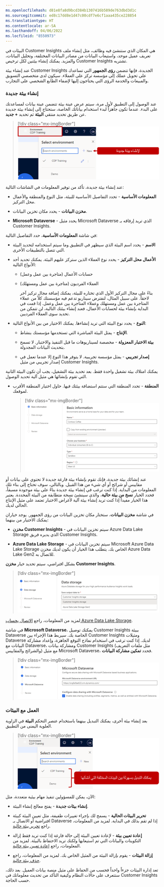 ```yaml
---
ms.openlocfilehash: d81e8fa8d9bcd384b1307416b589de763dbd3d1c
ms.sourcegitcommit: ed8c17dd8e1d47c00cdf7e6cf1aaa435ce228854
ms.translationtype: HT
ms.contentlocale: ar-SA
ms.lasthandoff: 04/06/2022
ms.locfileid: "8550973"
---
```

البيئات في Customer Insights هي المكان الذي ستنشئ فيه وظائف، مثل إنشاء ملف تعريف عميل موحد، واستيعاب البيانات من مصادر البيانات المختلفة، وتحليل البيانات، والمزيد. يمكنك إنشاء *بيئتين* لكل ترخيص Customer Insights تشتريه.

عند إنشاء بيئة Customer Insights الجديدة، فإنها تتضمن **رؤى الجمهور** التي تساعدك على تحويل عملك إلى مؤسسة تركز على العملاء. سيكون لدى متخصصي التسويق والمبيعات والخدمة الرؤى التي يحتاجون إليها لإضفاء الطابع الشخصي على التجارب.

### <a name="create-a-new-environment"></a>إنشاء بيئة جديدة

عند الوصول إلى التطبيق لأول مرة، سيتم عرض عينة بيئة تتضمن عينة بيانات لمساعدتك على البدء. عندما تكون جاهزاً لبدء استخدام بياناتك الخاصة، ستحتاج إلى إنشاء بيئة جديدة عن طريق تحديد منتقي **البيئة** ثم تحديد **+ جديد**.

  > [!div class="mx-imgBorder"]
  > [![لقطة شاشة لصفحة تحديد البيئات مع تمييز الزر "+ جديد".](../media/2-new-environment.png)](../media/2-new-environment.png#lightbox)

عند إنشاء بيئة جديدة، تأكد من توفير المعلومات في الشاشات التالية:

- **المعلومات الأساسية** - تحدد التفاصيل الأساسية للبيئة، مثل النوع والمنطقة والأعمال محل التركيز.

- **مخزن البيانات** - يحدد مكان تخزين البيانات.

- **Microsoft Dataverse** - يحدد مثيل Microsoft Dataverse الذي تريد إرفاقه بـ Customer Insights.

في شاشة **المعلومات الأساسية**، حدد التفاصيل التالية:

- **الاسم** - يحدد اسم البيئة الذي سيظهر في التطبيق وما سيتم استخدامه لتحديد البيئة التي تتصل بالتطبيقات الأخرى.

- **الأعمال محل التركيز** - يحدد نوع العملاء الذين ستركز عليهم البيئة. يمكنك تحديد أحد الأنواع التالية:

  - حسابات الأعمال (متاجرة بين عمل وعمل)

  - العملاء الفرديون (متاجرة بين عمل ومستهلك)

    بناءً على مجال التركيز الأول الذي تختاره للبيئة، يمكنك إضافة مجال تركيز آخر لاحقاً. على سبيل المثال، لنفترض سيناريو تدعم فيه مؤسستك كلاً من عملاء المتاجرة بين عمل ومستهلك وعملاء المتاجرة بين عمل وعمل. إذا قمت في البداية بإنشاء بيئة لحسابات الأعمال، فعند إنشاء بيئتك التالية، لن تتمكن من تحديد سوى العملاء الفرديين.

- **النوع** - يحدد نوع البيئة التي تريد إنشاءها. يمكنك الاختيار من بين الأنواع التالية:

  - **الإنتاج** - يمثل البيئة المباشرة التي تستخدمها مؤسستك بنشاط.

  - **بيئة الاختبار المعزولة** - مخصصة لسيناريوهات ما قبل التنفيذ والاختبار. لا تسمح بتحديث البيانات المجدولة.

  - **إصدار تجريبي** - يمثل مؤسسة تجريبية. لا يتوفر هذا النوع إلا عندما تعمل في إصدار تجريبي من مثيل Customer Insights.

يمكنك امتلاك بيئة تشغيل واحدة فقط. بعد تحديد بيئة التشغيل، يجب أن تكون البيئة الثانية التي تقوم بإنشائها هي مثيل آلية تحديد الوصول.

- **المنطقة** - تحدد المنطقة التي ستتم استضافة بيئتك فيها. حاول اختيار المنطقة الأقرب لموقعك.

  > [!div class="mx-imgBorder"]
  > [![لقطة شاشة لشاشة المعلومات الأساسية مع تفاصيل البيئة.](../media/3-basic-information.png)](../media/3-basic-information.png#lightbox)

عند إنشائك بيئة جديدة، فإنك تقوم بإنشاء بيئة فارغة جديدة لا تحتوي على بيانات أو مقاييس أو شرائح أو أي شيء من هذا القبيل. وبالتالي، سوف تحتاج إلى بناء تلك المعلومات من البداية. إذا كنت ترغب في إنشاء بيئة جديدة بناءً على بيئة موجودة مسبقاً، فحدد الخيار **نسخ من بيئة حالية**، والذي سينشئ نسخة متطابقة من البيئة المحددة. يعتبر هذا الخيار مفيداً إذا كنت تريد إنشاء بيئة آلية لأغراض الاختبار تعتمد على مثيل الإنتاج الحالي لديك.

في شاشة **مخزن البيانات**، ستختار مكان تخزين البيانات من رؤى الجمهور. يوجد خياران يمكنك الاختيار من بينهما:

- **مخزن Customer Insights** - سيتم تخزين البيانات في Azure Data Lake Storage الذي يديره فريق Customer Insights.

- **Azure Data Lake Storage** - سيتم تخزين البيانات في Microsoft Azure Data Lake Storage الخاص بك. يتطلب هذا الخيار أن يكون لديك مخزن Azure Data Lake Gen2 للاتصال به.

بشكل افتراضي، سيتم تحديد خيار **مخزن Customer Insights**.

  > [!div class="mx-imgBorder"]
  > [![لقطة شاشة لشاشة مخزن البيانات مع توسيع حفظ بيانات الإخراج في القائمة وتحديد خيار مخزن Customer Insights.](../media/4-data-storage.png)](../media/4-data-storage.png#lightbox)

لمزيد من المعلومات، راجع [الاتصال بحساب Azure Data Lake Storage](/dynamics365/customer-insights/audience-insights/connect-service-principal/?azure-portal=true#).

في شاشة **Microsoft Dataverse**، يمكنك توصيل Customer Insights ببيئة Dataverse الخاصة بك. سيربط هذا الإجراء بين Customer Insights ومثيلات Dataverse لديك. إذا كنت ترغب في استخدام نماذج التوقع الجاهزة، وإعداد مشاركة البيانات مع Dataverse، ومشاركة بيانات Customer Insights (مثل ملفات التعريف والشرائح والمقاييس) مع مثيل Microsoft Dataverse، فحدد **تمكين مشاركة البيانات**.

  > [!div class="mx-imgBorder"]
  > [![لقطة شاشة لعلامة التبويب Microsoft Dataverse مع تحديد خيار تمكين مشاركة البيانات.](../media/5-microsoft-dataverse.png)](../media/5-microsoft-dataverse.png#lightbox)

### <a name="work-with-environments"></a>العمل مع البيئات

بعد إنشاء بيئة أخرى، يمكنك التبديل بينهما باستخدام عنصر التحكم **البيئة** في الزاوية العلوية اليمنى من التطبيق.

  > [!div class="mx-imgBorder"]
  > [![لقطة شاشة لقائمة تحديد البيئة مع تحديد تدريب CDP.](../media/6-select-environment.png)](../media/6-select-environment.png#lightbox)

الآن، يمكن للمسؤولين تنفيذ مهام بيئية متعددة، مثل:

- **إنشاء بيئات جديدة** - يفتح معالج إنشاء البيئة.

- **تحرير البيئات الحالية** - يسمح لك بإجراء تغييرات طفيفة، مثل تعيين البيئة كبيئة افتراضية أو الاتصال بـ Dataverse إذا لم تقم بذلك في البداية. لمزيد من المعلومات، راجع [تحرير بيئة حالية](/dynamics365/customer-insights/audience-insights/manage-environments#edit-an-existing-environment/?azure-portal=true#).

- **إعادة تعيين بيئة** - لإعادة تعيين البيئة إلى حالة فارغة إذا كنت تريد فقط إزالة التكوينات والبيانات التي تم استيعابها ولكنك تريد الاحتفاظ بالبيئة. لمزيد من المعلومات، راجع [إعادة تعيين بيئة حالية](/dynamics365/customer-insights/audience-insights/manage-environments#reset-an-existing-environment/?azure-portal=true#).

- **إزالة البيئات** - يقوم بإزالة البيئة من المثيل الخاص بك. لمزيد من المعلومات، راجع [حذف بيئة حالية](/dynamics365/customer-insights/audience-insights/manage-environments#delete-an-existing-environment/?azure-portal=true#).

تعد إدارة البيئات جزءاً واحداً فحسب من الحفاظ على مثيل منصة بيانات العميل. بعد ذلك، ستتعرف على حالات النظام وكيفية التأكد من تحديث معلوماتك في Customer Insights حسب الحاجة.
